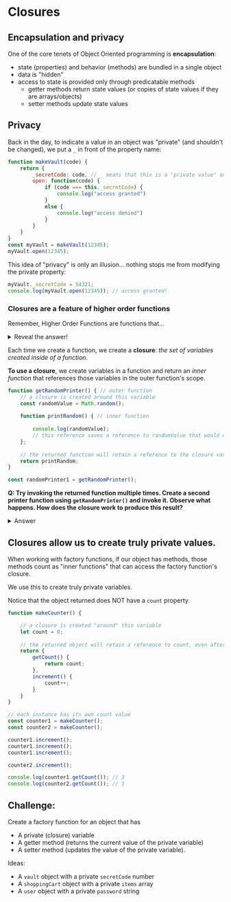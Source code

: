 # Closures

## Encapsulation and privacy
One of the core tenets of Object Oriented programming is **encapsulation**:

- state (properties) and behavior (methods) are bundled in a single object
- data is "hidden"
- access to state is provided only through predicatable methods
    - getter methods return state values (or copies of state values if they are arrays/objects)
    - setter methods update state values

## Privacy 
Back in the day, to indicate a value in an object was "private" (and shouldn't be changed), we put a `_` in front of the property name:
```js
function makeVault(code) {
    return {
        _secretCode: code, // _ means that this is a "private value" and shouldn't be changeds
        open: function(code) {
            if (code === this._secretCode) {
                console.log("access granted")
            }
            else {
                console.log("access denied")
            }
        }
    }
}
const myVault = makeVault(12345);
myVault.open(12345);
```

This idea of "privacy" is only an illusion... nothing stops me from modifying the private property:

```js
myVault._secretCode = 54321;
console.log(myVault.open(12345)); // access granted!
```

### Closures are a feature of higher order functions 

Remember, Higher Order Functions are functions that...

<details><summary>Reveal the answer!</summary>

- Accept functions as arguments
- Return functions

</details>

Each time we create a function, we create a **closure**: *the set of variables created inside of a function*.

**To use a closure**, we create variables in a function and return an _inner function_ that references those variables in the outer function's scope.

```js
function getRandomPrinter() { // outer function
    // a closure is created around this variable
    const randomValue = Math.random();
    
    function printRandom() { // inner function
        
        console.log(randomValue);
        // this reference saves a reference to randomValue that would otherwise be lost when the function finishes
    };
    
    // the returned function will retain a reference to the closure variables
    return printRandom;
}

const randomPrinter1 = getRandomPrinter();
```

**Q: Try invoking the returned function multiple times. Create a second printer function using `getRandomPrinter()` and invoke it. Observe what happens. How does the closure work to produce this result?** 

<details><summary>Answer</summary>

Once a printer function is returned from `getRandomPrinter()`, the returned function will hold onto the random value generated by `getRandomPrinter()`. That random value will NOT change throughout the lifetime of that returned function.

Each printer function returned from `getRandomPrinter` will have its own unique random value.

</details>

## Closures allow us to create truly private values.

When working with factory functions, if our object has methods, those methods count as "inner functions" that can access the factory function's closure.

We use this to create truly private variables.

Notice that the object returned does NOT have a `count` property.

```js
function makeCounter() {

    // a closure is created "around" this variable
    let count = 0;
    
    // the returned object will retain a reference to count, even after it is returned from the function.
    return {
        getCount() {
            return count;
        },
        increment() {
            count++;
        }
    }
}

// each instance has its own count value
const counter1 = makeCounter();
const counter2 = makeCounter();

counter1.increment();
counter1.increment();
counter1.increment();

counter2.increment();

console.log(counter1.getCount()); // 3
console.log(counter2.getCount()); // 1
```

## Challenge: 

Create a factory function for an object that has 
- A private (closure) variable
- A getter method (returns the current value of the private variable)
- A setter method (updates the value of the private variable). 

Ideas:
* A `vault` object with a private `secretCode` number
* A `shoppingCart` object with a private `items` array 
* A `user` object with a private `password` string